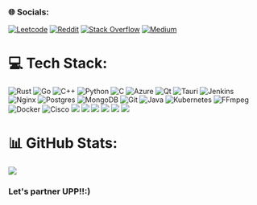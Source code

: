 ### 🌐 Socials:
[![Leetcode](https://img.shields.io/badge/LeetCode-FFA116.svg?style=for-the-badge&logo=LeetCode&logoColor=white)](https://leetcode.com/u/jeninsutradhar/) [![Reddit](https://img.shields.io/badge/Reddit-FF4500.svg?style=for-the-badge&logo=Reddit&logoColor=white)](https://reddit.com/user/AffectionateFox1250) [![Stack Overflow](https://img.shields.io/badge/Stack%20Overflow-F58025.svg?style=for-the-badge&logo=Stack-Overflow&logoColor=white)](https://stackoverflow.com/users/25928734) [![Medium](https://img.shields.io/badge/Medium-000000.svg?style=for-the-badge&logo=Medium&logoColor=white)](https://medium.com/@jeninsutradhar)

# 💻 Tech Stack:
![Rust](https://img.shields.io/badge/rust-%23000000.svg?style=for-the-badge&logo=rust&logoColor=white) ![Go](https://img.shields.io/badge/go-%2300ADD8.svg?style=for-the-badge&logo=go&logoColor=white) ![C++](https://img.shields.io/badge/c++-%2300599C.svg?style=for-the-badge&logo=c%2B%2B&logoColor=white) ![Python](https://img.shields.io/badge/python-3670A0?style=for-the-badge&logo=python&logoColor=ffdd54) ![C](https://img.shields.io/badge/c-%2300599C.svg?style=for-the-badge&logo=c&logoColor=white) ![Azure](https://img.shields.io/badge/azure-%230072C6.svg?style=for-the-badge&logo=microsoftazure&logoColor=white) ![Qt](https://img.shields.io/badge/Qt-%23217346.svg?style=for-the-badge&logo=Qt&logoColor=white) ![Tauri](https://img.shields.io/badge/tauri-%2324C8DB.svg?style=for-the-badge&logo=tauri&logoColor=%23FFFFFF) ![Jenkins](https://img.shields.io/badge/jenkins-%232C5263.svg?style=for-the-badge&logo=jenkins&logoColor=white) ![Nginx](https://img.shields.io/badge/nginx-%23009639.svg?style=for-the-badge&logo=nginx&logoColor=white) ![Postgres](https://img.shields.io/badge/postgres-%23316192.svg?style=for-the-badge&logo=postgresql&logoColor=white) ![MongoDB](https://img.shields.io/badge/MongoDB-%234ea94b.svg?style=for-the-badge&logo=mongodb&logoColor=white) ![Git](https://img.shields.io/badge/git-%23F05033.svg?style=for-the-badge&logo=git&logoColor=white) ![Java](https://img.shields.io/badge/java-%23ED8B00.svg?style=for-the-badge&logo=openjdk&logoColor=white) ![Kubernetes](https://img.shields.io/badge/kubernetes-%23326ce5.svg?style=for-the-badge&logo=kubernetes&logoColor=white) ![FFmpeg](https://shields.io/badge/FFmpeg-%23171717.svg?logo=ffmpeg&style=for-the-badge&labelColor=171717&logoColor=5cb85c) ![Docker](https://img.shields.io/badge/docker-%230db7ed.svg?style=for-the-badge&logo=docker&logoColor=white) ![Cisco](https://img.shields.io/badge/cisco-%23049fd9.svg?style=for-the-badge&logo=cisco&logoColor=black) [![](https://img.shields.io/badge/Zsh-F15A24.svg?style=for-the-badge&logo=Zsh&logoColor=white)]() [![](https://img.shields.io/badge/GNU%20Bash-4EAA25.svg?style=for-the-badge&logo=GNU-Bash&logoColor=white)]() [![](https://img.shields.io/badge/Linux-FCC624.svg?style=for-the-badge&logo=Linux&logoColor=black)]() [![](https://img.shields.io/badge/Burp%20Suite-FF6633.svg?style=for-the-badge&logo=Burp-Suite&logoColor=white)]() [![](https://img.shields.io/badge/Docker-2496ED.svg?style=for-the-badge&logo=Docker&logoColor=white)]() [![](https://img.shields.io/badge/Metasploit-2596CD.svg?style=for-the-badge&logo=Metasploit&logoColor=white)]()

# 📊 GitHub Stats:
<!--
  <div style="display: flex; justify-content: center; align-items: center; gap: 20px; margin-bottom: 20px;">
    <img src="https://github-readme-activity-graph.vercel.app/graph?username=JeninSutradhar&theme=xcode&hide_border=true" />
  </div>
  -->
  
![](https://github-readme-stats.vercel.app/api/top-langs/?username=JeninSutradhar&theme=dark&hide_border=false&include_all_commits=true&count_private=true&layout=compact)

<!--  [![BuyMeACoffee](https://img.shields.io/badge/Buy%20Me%20a%20Coffee-ffdd00?style=for-the-badge&logo=buy-me-a-coffee&logoColor=black)](https://buymeacoffee.com/jeninsutradhar) -->
### Let's partner UPP!!:)

